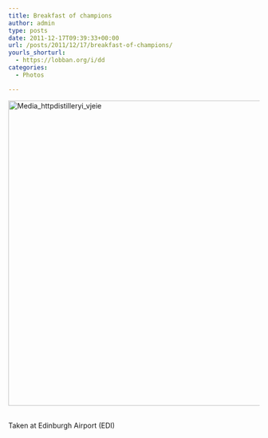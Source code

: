 ```yaml
---
title: Breakfast of champions
author: admin
type: posts
date: 2011-12-17T09:39:33+00:00
url: /posts/2011/12/17/breakfast-of-champions/
yourls_shorturl:
  - https://lobban.org/i/dd
categories:
  - Photos

---
```

<div class='posterous_autopost'>
  <a href="http://instagr.am/p/ZnfPG/"></p> 
  
  <div class='p_embed p_image_embed'>
    <a href="http://getfile1.posterous.com/getfile/files.posterous.com/nonimage/fGsBHmzymjhfaCmwxmviACenbwAwjzGuoyttfgIobeHCipjxlGFkAndrxaix/media_httpdistilleryi_vJEIe.jpg.scaled1000.jpg"><img alt="Media_httpdistilleryi_vjeie" height="612" src="https://getfile1.posterous.com/getfile/files.posterous.com/nonimage/fGsBHmzymjhfaCmwxmviACenbwAwjzGuoyttfgIobeHCipjxlGFkAndrxaix/media_httpdistilleryi_vJEIe.jpg.scaled1000.jpg" width="612" /></a>
  </div>
  
  <p>
    </a><br />Taken at Edinburgh Airport (EDI)</div>